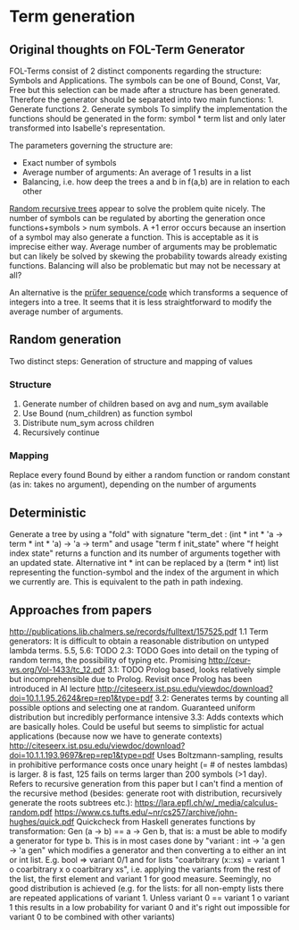 # Term generation
## Original thoughts on FOL-Term Generator
FOL-Terms consist of 2 distinct components regarding the structure: Symbols and Applications.
The symbols can be one of Bound, Const, Var, Free but this selection can be made after a structure has been generated.
Therefore the generator should be separated into two main functions: 1. Generate functions 2. Generate symbols
To simplify the implementation the functions should be generated in the form: symbol * term list and only later transformed into Isabelle's representation.

The parameters governing the structure are:
- Exact number of symbols
- Average number of arguments: An average of 1 results in a list
- Balancing, i.e. how deep the trees a and b in f(a,b) are in relation to each other

[Random recursive trees](https://en.wikipedia.org/wiki/Random_recursive_tree) appear to solve the problem quite nicely. The number of symbols can be regulated by aborting the generation once functions+symbols > num symbols. A +1 error occurs because an insertion of a symbol may also generate a function. This is acceptable as it is imprecise either way. Average number of arguments may be problematic but can likely be solved by skewing the probability towards already existing functions. Balancing will also be problematic but may not be necessary at all?

An alternative is the [prüfer sequence/code](https://en.wikipedia.org/wiki/Pr%C3%BCfer_sequence) which transforms a sequence of integers into a tree. It seems that it is less straightforward to modify the average number of arguments.

## Random generation
Two distinct steps: Generation of structure and mapping of values
### Structure
1. Generate number of children based on avg and num_sym available
2. Use Bound (num_children) as function symbol
3. Distribute num_sym across children 
4. Recursively continue
### Mapping
Replace every found Bound by either a random function or random constant (as in: takes no argument), depending on the number of arguments

## Deterministic
Generate a tree by using a "fold" with signature "term_det : (int * int * 'a -> term * int * 'a) -> 'a -> term" and usage "term f init_state" where "f height index state" returns a function and its number of arguments together with an updated state.
Alternative int * int can be replaced by a (term * int) list representing the function-symbol and the index of the argument in which we currently are. This is equivalent to the path in path indexing.

## Approaches from papers
http://publications.lib.chalmers.se/records/fulltext/157525.pdf
1.1 Term generators: It is difficult to obtain a reasonable distribution on untyped lambda terms.
5.5, 5.6: TODO
2.3: TODO
Goes into detail on the typing of random terms, the possibility of typing etc. Promising
http://ceur-ws.org/Vol-1433/tc_12.pdf
3.1: TODO
Prolog based, looks relatively simple but incomprehensible due to Prolog. Revisit once Prolog has been introduced in AI lecture
http://citeseerx.ist.psu.edu/viewdoc/download?doi=10.1.1.95.2624&rep=rep1&type=pdf
3.2: Generates terms by counting all possible options and selecting one at random. Guaranteed uniform distribution but incredibly performance intensive
3.3: Adds contexts which are basically holes. Could be useful but seems to simplistic for actual applications (because now we have to generate contexts)
http://citeseerx.ist.psu.edu/viewdoc/download?doi=10.1.1.193.9697&rep=rep1&type=pdf
Uses Boltzmann-sampling, results in prohibitive performance costs once unary height (= # of nestes lambdas) is larger. 8 is fast, 125 fails on terms larger than 200 symbols (>1 day).
Refers to recursive generation from this paper but I can't find a mention of the recursive method (besides: generate root with distribution, recursively generate the roots subtrees etc.): https://lara.epfl.ch/w/_media/calculus-random.pdf
https://www.cs.tufts.edu/~nr/cs257/archive/john-hughes/quick.pdf
Quickcheck from Haskell generates functions by transformation: Gen (a -> b) == a -> Gen b, that is: a must be able to modify a generator for type b. This is in most cases done by "variant : int -> 'a gen -> 'a gen" which modifies a generator and then converting a to either an int or int list. E.g. bool => variant 0/1 and for lists "coarbitrary (x::xs) = variant 1 o coarbitrary x o coarbitrary xs", i.e. applying the variants from the rest of the list, the first element and variant 1 for good measure. Seemingly, no good distribution is achieved (e.g. for the lists: for all non-empty lists there are repeated applications of variant 1. Unless variant 0 == variant 1 o variant 1 this results in a low probability for variant 0 and it's right out impossible for variant 0 to be combined with other variants)

